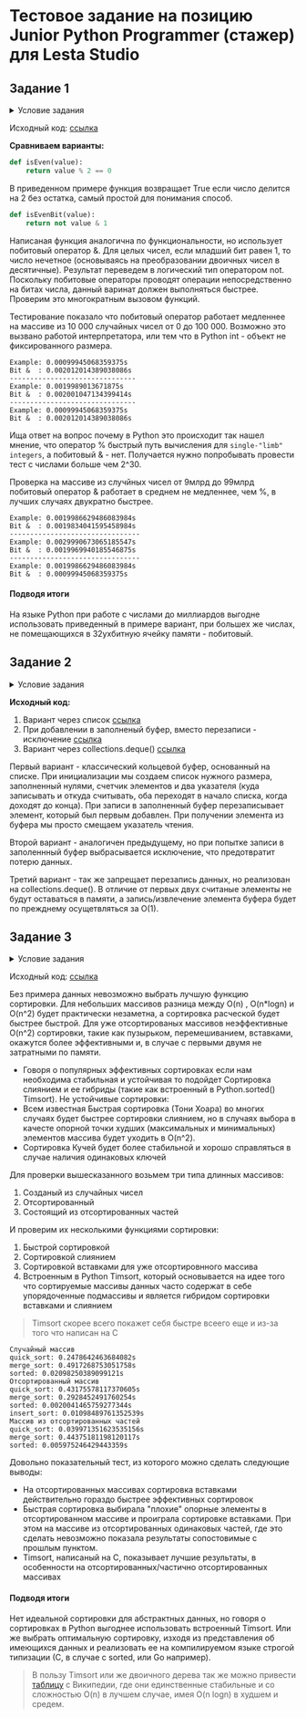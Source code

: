 # Тестовое задание на позицию Junior Python Programmer (стажер) для Lesta Studio

## Задание 1


<details>
  <summary>Условие задания</summary>

На языке Python реализовать алгоритм (функцию) определения четности целого числа, который будет аналогичен нижеприведенному по функциональности, но отличен по своей сути. Объяснить плюсы и минусы обеих реализаций.

Python example:
```python
def isEven(value):
   return value % 2 == 0
```

</details>


​Исходный код: [ссылка](isEven.py)



**Сравниваем варианты:**

```python
def isEven(value):
    return value % 2 == 0
```

В приведенном примере функция возвращает True если число делится на 2 без остатка, самый простой для понимания способ.

```python
def isEvenBit(value):
    return not value & 1
```

Написаная функция аналогична по функциональности, но использует побитовый оператор &. Для целых чисел, если младший бит равен 1, то число нечетное (основываясь на преобразовании двоичных чисел в десятичные). Результат переведем в логический тип оператором not. Поскольку побитовые операторы проводят операции непосредственно на битах числа, данный варинат должен выполняться быстрее. Проверим это многократным вызовом функций.

Тестирование показало что побитовый оператор работает медленнее на массиве из 10 000 случайных чисел от 0 до 100 000. Возможно это вызвано работой интерпретатора, или тем что в Python int - объект не фиксированного размера.
```
Example: 0.00099945068359375s
Bit &  : 0.002012014389038086s
-------------------------------
Example: 0.0019989013671875s
Bit &  : 0.002001047134399414s
-------------------------------
Example: 0.00099945068359375s
Bit &  : 0.002012014389038086s
```
Ища ответ на вопрос почему в Python это происходит так нашел мнение, что оператор % быстрый путь вычисления для `single-"limb" integers`, а побитовый & - нет. Получается нужно попробывать провести тест с числами больше чем 2^30.

Проверка на массиве из случйных чисел от 9млрд до 99млрд побитовый оператор & работает в среднем не медленнее, чем %, в лучших случаях двукратно быстрее.
```
Example: 0.0019986629486083984s
Bit &  : 0.0019834041595458984s
--------------------------------
Example: 0.0029990673065185547s
Bit &  : 0.0019969940185546875s
--------------------------------
Example: 0.0019986629486083984s
Bit &  : 0.00099945068359375s
```

#### Подводя итоги
На языке Python при работе с числами до миллиардов выгодне использовать приведенный в примере вариант, при большех же числах, не помещающихся в 32ухбитную ячейку памяти - побитовый.

## Задание 2

<details>
  <summary>Условие задания</summary>

На языке Python (2.7) реализовать минимум по 2 класса реализовывающих циклический буфер FIFO. Объяснить плюсы и минусы каждой реализации.

</details>

**​Исходный код:**
1. Вариант через список [ссылка](ringBuffer.py)
2. При добавлении в заполненый буфер, вместо перезаписи - исключение [ссылка](ringBuffer_rwe.py)
3. Вариант через collections.deque() [ссылка](ringBuffer_d.py)

Первый вариант - классический кольцевой буфер, основанный на списке. При инициализации мы создаем список нужного размера, заполненный нулями, счетчик элементов и два указателя (куда записывать и откуда считывать, оба переходят в начало списка, когда доходят до конца). При записи в заполненный буфер перезаписывает элемент, который был первым добавлен. При получении элемента из буфера мы просто смещаем указатель чтения.

Второй вариант - аналогичен предыдущему, но при попытке записи в заполеннный буфер выбрасывается исключение, что предотвратит потерю данных.

Третий вариант - так же запрещает перезапись данных, но реализован на collections.deque(). В отличие от первых двух считаные элементы не будут оставаться в памяти, а запись/извлечение элемента буфера будет по прежднему осущетвляться за O(1).

## Задание 3

<details>
  <summary>Условие задания</summary>

На языке Python реализовать функцию, которая быстрее всего (по процессорным тикам) отсортирует данный ей массив чисел. Массив может быть любого размера со случайным порядком чисел (в том числе и отсортированным). Объяснить почему вы считаете, что функция соответствует заданным критериям.

</details>


​Исходный код: [ссылка](sort.py)

Без примера данных невозможно выбрать лучшую функцию сортировки. Для небольших массивов разница между O(n) , O(n*logn) и O(n^2) будет практически незаметна, а сортировка расческой будет быстрее быстрой. Для уже отсортированых массивов неэффективные O(n^2) сортировки, такие как пузырьком, перемешиванием, вставками, окажутся более эффективными и, в случае с первыми двумя не затратными по памяти.

* Говоря о популярных эффективных сортировках если нам необходима стабильная и устойчивая то подойдет Сортировка слиянием и ее гибриды (такие как встроенный в Python.sorted() Timsort). 
Не устойчивые сортировки:
* Всем известная Быстрая сортировка (Тони Хоара) во многих случаях будет быстрее сортировки слиянием, но в случаях выбора в качесте опорной точки худших (максимальных и минимальных) элементов массива будет уходить в O(n^2).
* Сортировка Кучей будет более стабильной и хорошо справляться в случае наличия одинаковых ключей

Для проверки вышесказанного возьмем три типа длинных массивов:
1. Созданый из случайных чисел
2. Отсортированный
3. Состоящий из отсортированных частей

И проверим их несколькими функциями сортировки:

1. Быстрой сортировкой
2. Сортировкой слиянием
3. Сортировкой вставками для уже отсортировнного массива
4. Встроенным в Python Timsort, который основывается на идее того что сортируемые массивы данных часто содержат в себе упорядоченные подмассивы и является гибридом сортировки вставками и слиянием
> Timsort скорее всего покажет себя быстре всеего еще и из-за того что написан на C

```
Случайный массив
quick_sort: 0.2478642463684082s
merge_sort: 0.4917268753051758s
sorted: 0.02098250389099121s
Отсортированный массив
quick_sort: 0.43175578117370605s
merge_sort: 0.2928452491760254s
sorted: 0.0020041465759277344s
insert_sort: 0.01098489761352539s
Массив из отсортированных частей
quick_sort: 0.039971351623535156s
merge_sort: 0.44375181198120117s
sorted: 0.005975246429443359s
```

Довольно показательный тест, из которого можно сделать следующие выводы:
* На отсортированных массивах сортировка вставками действительно гораздо быстрее эффективных сортировок
* Быстрая сортировка выбирала "плохие" опорные элементы в отсортированном массиве и проиграла сортировке вставками. При этом на массиве из отсортированных одинаковых частей, где это сделать невозможно показала результаты сопостовимые с прошлым пунктом.
* Timsort, написаный на C, показывает лучшие результаты, в особенности на отсортированных/частично отсортированных массивах

#### Подводя итоги
Нет идеальной сортировки для абстрактных данных, но говоря о сортировках в Python выгоднее использовать встроенный Timsort. Или же выбрать оптимальную сортировку, изходя из представления об имеющихся данных и реализовать ее на компилируемом языке строгой типизации (С, в случае с sorted, или Go например). 
> В пользу Timsort или же двоичного дерева так же можно привести [таблицу](https://hsto.org/r/w1560/storage1/61a272a8/54806d34/69954080/310f329f.png) с Википедии, где они единственные стабильные и со сложностью O(n) в лучшем случае, имея O(n logn) в худшем и средем.